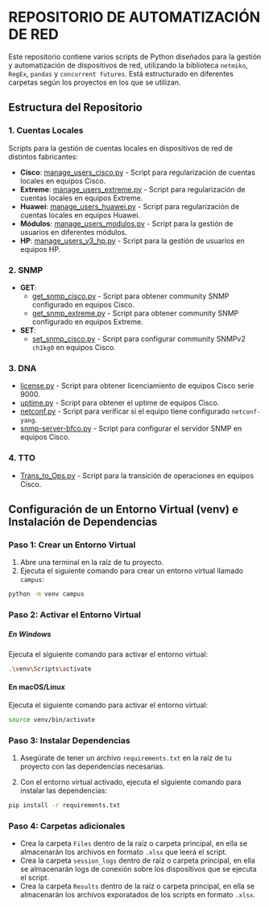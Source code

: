 # REPOSITORIO DE AUTOMATIZACIÓN DE RED

Este repositorio contiene varios scripts de Python diseñados para la gestión y automatización de dispositivos de red, utilizando la biblioteca `netmiko`, `RegEx`, `pandas` y `concurrent futures`. Está estructurado en diferentes carpetas según los proyectos en los que se utilizan.

## Estructura del Repositorio

### 1. **Cuentas Locales**

Scripts para la gestión de cuentas locales en dispositivos de red de distintos fabricantes:

- **Cisco**: [manage_users_cisco.py](cuentas_locales/manage_users_cisco.py) - Script para regularización de cuentas locales en equipos Cisco.
- **Extreme**: [manage_users_extreme.py](cuentas_locales/manage_users_extreme.py) - Script para regularización de cuentas locales en equipos Extreme.
- **Huawei**: [manage_users_huawei.py](cuentas_locales/manage_users_huawei.py) - Script para regularización de cuentas locales en equipos Huawei.
- **Módulos**: [manage_users_modulos.py](cuentas_locales/manage_users_modulos.py) - Script para la gestión de usuarios en diferentes módulos.
- **HP**: [manage_users_v3_hp.py](cuentas_locales/manage_users_v3_hp.py) - Script para la gestión de usuarios en equipos HP.

### 2. **SNMP**

- **GET**:
  - [get_snmp_cisco.py](snmp/get_snmp_cisco.py) - Script para obtener community SNMP configurado en equipos Cisco.
  - [get_snmp_extreme.py](snmp/get_snmp_extreme.py) - Script para obtener community SNMP configurado en equipos Extreme.
- **SET**:
  - [set_snmp_cisco.py](snmp/set_snmp_cisco.py) - Script para configurar community SNMPv2 `ch1kg0` en equipos Cisco.

### 3. **DNA**

- [license.py](dna/license.py) - Script para obtener licenciamiento de equipos Cisco serie 9000.
- [uptime.py](dna/uptime.py) - Script para obtener el uptime de equipos Cisco.
- [netconf.py](dna/netconf.py) - Script para verificar si el equipo tiene configurado `netconf-yang`.
- [snmp-server-bfco.py](dna/snmp-server-bfco.py) - Script para configurar el servidor SNMP en equipos Cisco.

### 4. **TTO**

- [Trans_to_Ops.py](tto/Trans_to_Ops.py) - Script para la transición de operaciones en equipos Cisco.

## Configuración de un Entorno Virtual (venv) e Instalación de Dependencias

### Paso 1: Crear un Entorno Virtual

1. Abre una terminal en la raíz de tu proyecto.
2. Ejecuta el siguiente comando para crear un entorno virtual llamado `campus`:

```bash
python -m venv campus
```

### Paso 2: Activar el Entorno Virtual

##### En Windows

Ejecuta el siguiente comando para activar el entorno virtual:

```bash
.\venv\Scripts\activate
```

#### En macOS/Linux

Ejecuta el siguiente comando para activar el entorno virtual:

```bash
source venv/bin/activate
```

### Paso 3: Instalar Dependencias

1. Asegúrate de tener un archivo `requirements.txt` en la raíz de tu proyecto con las dependencias necesarias.

2. Con el entorno virtual activado, ejecuta el siguiente comando para instalar las dependencias:

```bash
pip install -r requirements.txt
```

### Paso 4: Carpetas adicionales

- Crea la carpeta `Files` dentro de la raíz o carpeta principal, en ella se almacenarán los archivos en formato `.xlsx` que leerá el script.
- Crea la carpeta `session_logs` dentro de raíz o carpeta principal, en ella se almacenarán logs de conexión sobre los dispositivos que se ejecuta el script.
- Crea la carpeta `Results` dentro de la raíz o carpeta principal, en ella se almacenarán los archivos exporatados de los scripts en formato `.xlsx`.
